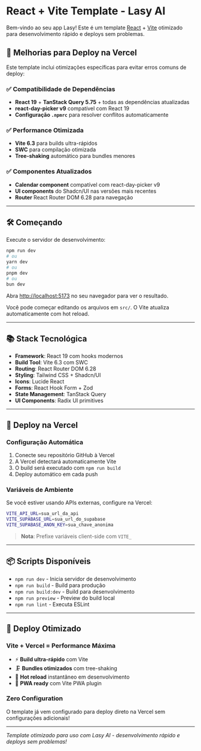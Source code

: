# React + Vite Template - Lasy AI

Bem-vindo ao seu app Lasy! Este é um template [React](https://react.dev) + [Vite](https://vite.dev) otimizado para desenvolvimento rápido e deploys sem problemas.

## 🚀 Melhorias para Deploy na Vercel

Este template inclui otimizações específicas para evitar erros comuns de deploy:

### ✅ **Compatibilidade de Dependências**

- **React 19** + **TanStack Query 5.75** + todas as dependências atualizadas
- **react-day-picker v9** compatível com React 19
- **Configuração `.npmrc`** para resolver conflitos automaticamente

### ✅ **Performance Otimizada**

- **Vite 6.3** para builds ultra-rápidos
- **SWC** para compilação otimizada
- **Tree-shaking** automático para bundles menores

### ✅ **Componentes Atualizados**

- **Calendar component** compatível com react-day-picker v9
- **UI components** do Shadcn/UI nas versões mais recentes
- **Router** React Router DOM 6.28 para navegação

---

## 🛠️ Começando

Execute o servidor de desenvolvimento:

```bash
npm run dev
# ou
yarn dev
# ou
pnpm dev
# ou
bun dev
```

Abra [http://localhost:5173](http://localhost:5173) no seu navegador para ver o resultado.

Você pode começar editando os arquivos em `src/`. O Vite atualiza automaticamente com hot reload.

---

## 📚 Stack Tecnológica

- **Framework**: React 19 com hooks modernos
- **Build Tool**: Vite 6.3 com SWC
- **Routing**: React Router DOM 6.28
- **Styling**: Tailwind CSS + Shadcn/UI
- **Icons**: Lucide React
- **Forms**: React Hook Form + Zod
- **State Management**: TanStack Query
- **UI Components**: Radix UI primitives

---

## 🔧 Deploy na Vercel

### **Configuração Automática**

1. Conecte seu repositório GitHub à Vercel
2. A Vercel detectará automaticamente Vite
3. O build será executado com `npm run build`
4. Deploy automático em cada push

### **Variáveis de Ambiente**

Se você estiver usando APIs externas, configure na Vercel:

```bash
VITE_API_URL=sua_url_da_api
VITE_SUPABASE_URL=sua_url_do_supabase
VITE_SUPABASE_ANON_KEY=sua_chave_anonima
```

> **Nota**: Prefixe variáveis client-side com `VITE_`

---

## 📦 Scripts Disponíveis

- `npm run dev` - Inicia servidor de desenvolvimento
- `npm run build` - Build para produção
- `npm run build:dev` - Build para desenvolvimento
- `npm run preview` - Preview do build local
- `npm run lint` - Executa ESLint

---

## 🎯 Deploy Otimizado

### **Vite + Vercel = Performance Máxima**

- ⚡ **Build ultra-rápido** com Vite
- 🗜️ **Bundles otimizados** com tree-shaking
- 🔄 **Hot reload** instantâneo em desenvolvimento
- 📱 **PWA ready** com Vite PWA plugin

### **Zero Configuration**

O template já vem configurado para deploy direto na Vercel sem configurações adicionais!

---

_Template otimizado para uso com Lasy AI - desenvolvimento rápido e deploys sem problemas!_
